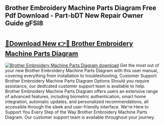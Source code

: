 ## Brother Embroidery Machine Parts Diagram Free Pdf Download - Part-bDT New Repair Owner Guide gFSI8

# <h2><a href="http://dfqjuuu.blite.top/?on=Brother+Embroidery+Machine+Parts+Diagram">🔗Download New 👉🔴 Brother Embroidery Machine Parts Diagram</a></h2>

[![Brother Embroidery Machine Parts Diagram download](https://i.imgur.com/lujVjoI.png)](http://dfqjuuu.blite.top/?on=Brother+Embroidery+Machine+Parts+Diagram)
Get the most out of your new Brother Embroidery Machine Parts Diagram with this user manual, covering everything from installation to troubleshooting. Customer Support Brother Embroidery Machine Parts Diagram Options Should you require assistance, our dedicated customer support team is available to help. Brother Embroidery Machine Parts Diagram offers users an extensive range of advanced features, including biometric authentication, smart home integration, automatic updates, and personalized recommendations, all accessible through the sleek and user-friendly interface. We're Here to Support You Every Step of the Way Brother Embroidery Machine Parts Diagram. Our customer support team is available throughout your journey.
